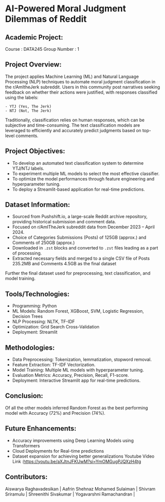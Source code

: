 # AI-Powered Moral Judgment Dilemmas of Reddit

## Academic Project:
Course        : DATA245
Group Number  : 1

 ## Project Overview:
 The project applies Machine Learning (ML) and Natural Language Processing (NLP) techniques to automate moral judgment classification in the r/AmItheJerk subreddit. Users in this community post narratives seeking feedback on whether their actions were justified, with responses classified using the labels:

    - YTJ (Yes, The Jerk)
    - NTJ (Not, The Jerk)
Traditionally, classification relies on human responses, which can be subjective and time-consuming. The text classification models are leveraged to efficiently and accurately predict judgments based on top-level comments.

## Project Objectives:
  - To develop an automated text classification system to determine YTJ/NTJ labels.
  - To experiment multiple ML models to select the most effective classifier.
  - To optimize the model performances through feature engineering and hyperparameter tuning.
  - To deploy a Streamlit-based application for real-time predictions.

## Dataset Information:
  - Sourced from Pushshift.io, a large-scale Reddit archive repository, providing historical submission and comment data.
  - Focused on r/AmITheJerk subreddit data from December 2023 – April 2024.
  - Choice of Categories Submissions (Posts) of 125GB (approx.) and Comments of 250GB (approx.)
  - Downloaded in `.zst` blocks and converted to `.zst` files leading as a part of processing.
  - Extracted necessary fields and merged to a single CSV file of Posts 235.2MB and Comments 4.5GB as the final dataset

Further the final dataset used for preprocessing, text classification, and model training.


## Tools/Technologies:
 - Programming: Python
 - ML Models: Random Forest, XGBoost, SVM, Logistic Regression, Decision Trees
 - NLP Processing: NLTK, TF-IDF
 - Optimization: Grid Search Cross-Validation
 - Deployment: Streamlit

## Methodologies:
  - Data Preprocessing: Tokenization, lemmatization, stopword removal.
  - Feature Extraction: TF-IDF Vectorization.
  - Model Training: Multiple ML models with hyperparameter tuning.
  - Evaluation Metrics: Accuracy, Precision, Recall, F1-score.
  - Deployment: Interactive Streamlit app for real-time predictions.

## Conclusion:
Of all the other models inferred Random Forest as the best performing model with Accuracy (72%)  and Precision (74%).

## Future Enhancements:
- Accuracy improvements using Deep Learning Models using Transformers
- Cloud Deployments for Real-time predictions
- Dataset expansion for achieving better generalizations
Youtube Video Link :https://youtu.be/aXJtnJFKUwM?si=YmOMGugPJQXzH4tg

## Contributors:
Aiswarya Raghavadesikan | 
Aafrin Shehnaz Mohamed Sulaiman | 
Shivram Sriramulu | 
Shreenithi Sivakumar | 
Yogavarshni Ramachandran |
